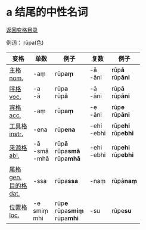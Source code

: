 # a 结尾的中性名词

[返回变格目录](declension.md)

例词： rūpa\(色\)


| 变格 | 单数 | 例子 |复数 | 例子 |
| --- | ----- | ------ |---- | ---- |
| [主格<br>nom.](nom.md) |-aṃ |rūp**aṃ** | -ā<br>-āni |rūp**ā**<br>rūp**āni** |
| [呼格<br>voc.](voc.md) | -a<br>-ā | rūp**a**<br>rūp**ā** |-ā<br>-āni |rūp**ā**<br>rūp**āni** |
| [宾格<br>acc.](acc.md) | -aṃ |rūp**aṃ** |-e<br>-āni |rūp**e**<br>rūp**āni**|
| [工具格<br>instr.](instr.md) |-ena | rūp**ena** |-ehi<br>-ebhi |rūp**ehi**<br>rūp**ebhi**|
| [来源格<br>abl.](abl.md) |-ā <br>-smā<br>-mhā |rūp**ā**<br>rūpa**smā**<br>rūpa**mhā** | -ehi<br> -ebhi |rūp**ehi**<br>rūp**ebhi** |
| [属格<br>gen.](gen.md)<br>[目的格<br>dat.](dat.md) | -ssa |rūpa**ssa** |-naṃ |rūpā**naṃ** |
| [位置格<br>loc.](loc.md) |-e<br>smiṃ<br>mhi |rūp**e**<br>rūpa**smiṃ**<br>rūpa**mhi** |-su |rūpe**su** |

